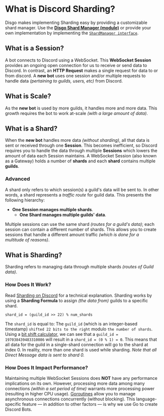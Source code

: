 # What is Discord Sharding?

Disgo makes implementing Sharding easy by providing a customizable shard manager. Use the [**Disgo Shard Manager (module)**](/shard/README.md) or provide your own implementation by implementing the [`ShardManager interface`](/wrapper/shard.go).

## What is a Session?

A bot connects to Discord using a WebSocket. This **WebSocket Session** provides an ongoing open connection for us to receive or send data to Discord. In contrast, an **HTTP Request** makes a single request for data to or from discord. A **new bot** uses one session and/or multiple requests to handle data _(pertaining to guilds, users, etc)_ from Discord.

## What is Scale?

As the **new bot** is used by more guilds, it handles more and more data. This growth requires the bot to work at-scale _(with a large amount of data)_. 

## What is a Shard?

When the **new bot** handles more data _(without sharding)_, all that data is sent or received through one **Session**. This becomes inefficient, so Discord requires you to handle the data through multiple **Sessions** which lowers the amount of data each Session maintains. A WebSocket Session (also known as a Gateway) holds a number of **shards** and each **shard** contains multiple **guilds**.

### Advanced

A shard only refers to which session(s) a guild's data will be sent to. In other words, a shard represents a _traffic route_ for guild data. This presents the following hierarchy:

- **One Session manages multiple shards**. 
  - **One Shard manages multiple guilds' data**.

Multiple sessions can use the same shard _(routes for a guild's data)_; each session can contain a different number of shards. This allows you to create sessions that handle a different amount traffic _(which is done for a multitude of reasons)_.

## What is Sharding?

Sharding refers to managing data through multiple shards _(routes of Guild data)_.

### How Does It Work?

Read [Sharding on Discord](https://discord.com/developers/docs/topics/gateway#sharding) for a technical explanation. Sharding works by using a **Sharding Formula** to assign _(the data from)_ guilds to a specific shard.

```
shard_id = (guild_id >> 22) % num_shards
```

The `shard_id` is equal to: The `guild_id` (which is an integer-based timestamp) `shifted 22 bits to the right` modulo `the number of shards`. Using a [bit shift calculator](https://bit-calculator.com/bit-shift-calculator), we can see that a `guild_id = 197038439483310086` will result in a `shard_id = (0 % 1) = 0`. This means that all data for the guild in a single-shard connection will go to the shard at index 0. In reality, more than one shard is used while sharding. _Note that all Direct Message data is sent to shard 0._

### How Does It Impact Performance?

Maintaining multiple WebSocket Sessions does **NOT** have any performance implications on its own. However, processing more data among many connections _(within a set period of time)_ warrants more processing power (resulting in higher CPU usage). [Goroutines](https://gobyexample.com/goroutines) allow you to manage asynchronous connections concurrently (without blocking). This language-specific feature — in addition to other factors — is why we use Go to create Discord Bots.
